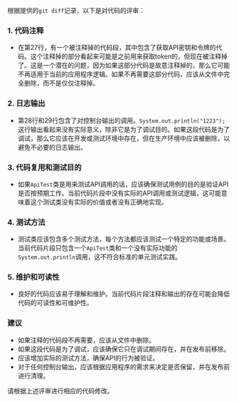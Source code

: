 根据提供的`git diff`记录，以下是对代码的评审：

### 1. 代码注释
- 在第27行，有一个被注释掉的代码段，其中包含了获取API密钥和令牌的代码。这个注释掉的部分看起来可能是之前用来获取token的，但现在被注释掉了。这是一个潜在的问题，因为如果这部分代码是故意注释掉的，那么它可能不再适用于当前的应用程序逻辑。如果不再需要这部分代码，应该从文件中完全删除，而不是仅仅注释掉。

### 2. 日志输出
- 第28行和29行包含了对控制台输出的调用。`System.out.println("1223");` 这行输出看起来没有实际意义，除非它是为了调试目的。如果这段代码是为了调试，那么它应该在开发或测试环境中存在，但在生产环境中应该被删除，以避免不必要的日志输出。

### 3. 代码复用和测试目的
- 如果`ApiTest`类是用来测试API调用的话，应该确保测试用例的目的是验证API是否按预期工作。当前代码片段中没有实际的API调用或测试逻辑，这可能意味着这个测试类没有实际的价值或者没有正确地实现。

### 4. 测试方法
- 测试类应该包含多个测试方法，每个方法都应该测试一个特定的功能或场景。当前代码片段只包含一个`ApiTest`类和一个没有实际功能的`System.out.println`调用，这不符合标准的单元测试实践。

### 5. 维护和可读性
- 良好的代码应该易于理解和维护。当前代码片段注释和输出的存在可能会降低代码的可读性和可维护性。

### 建议
- 如果注释的代码段不再需要，应该从文件中删除。
- 如果这段代码是为了调试，应该确保它只在调试期间存在，并在发布前移除。
- 应该增加实际的测试方法，确保API的行为被验证。
- 对于任何控制台输出，应该根据应用程序的需求来决定是否保留，并在发布前进行清理。

请根据上述评审进行相应的代码修改。